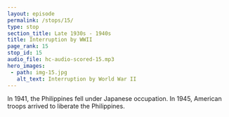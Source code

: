 ```yaml
---
layout: episode
permalink: /stops/15/
type: stop
section_title: Late 1930s - 1940s
title: Interruption by WWII
page_rank: 15
stop_id: 15
audio_file: hc-audio-scored-15.mp3
hero_images:
 - path: img-15.jpg
   alt_text: Interruption by World War II
---
```


In 1941, the Philippines fell under Japanese occupation. In 1945, American troops arrived to liberate the Philippines.

<!---
title: 第二次世界大戰的打岔

菲律濱1941年被日軍侵佔。1945年美軍來光復釋放菲律濱。
--->

<!--- TRANSCRIPT
In 1941, the Philippines fell under Japanese occupation. For a time, the Japanese did not allow the church to congregate. Through prayers in one accord, the church passed through this dark period of trial and reemerged with hope. Soon, the meetings of the church were restored, and the gospel prevailed amid the climate of fear and apprehension in people’s hearts. The number of those being saved steadily increased.

By 1945, American troops arrived to liberate the Philippines, forcing the Japanese troops to retreat, but not without wreaking havoc along the way.

1941年，菲島淪陷到日軍手中，不許教會聚會。教會藉著同心合意的禱告， 經過了一段黑暗時期的試煉，又重現光明，不久教會恢復聚會，同心興旺福音。那時人心惶惶不安，朝不保夕，因此福音顯出大能，得救的人數，一再增加。
至1945年，美軍來光復，日軍撤退，卻大肆破壞。
-->